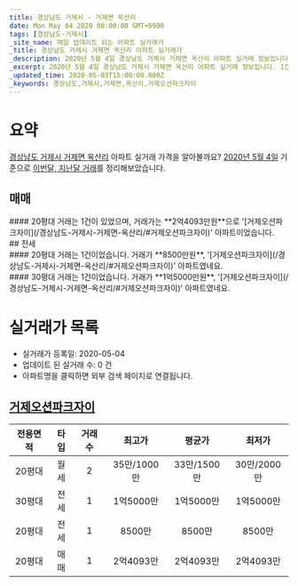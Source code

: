```yaml
---
title: 경상남도 거제시 - 거제면 옥산리
date: Mon May 04 2020 00:00:00 GMT+0900
tags: [경상남도-거제시]
_site_name: 매일 업데이트 되는 아파트 실거래가
_title: 경상남도 거제시 거제면 옥산리 아파트 실거래가
_description: 2020년 5월 4일 경상남도 거제시 거제면 옥산리 아파트 실거래 정보입니다. 1건 아파트 정보가 있습니다.
_excerpt: 2020년 5월 4일 경상남도 거제시 거제면 옥산리 아파트 실거래 정보입니다. 1건 아파트 정보가 있습니다.
_updated_time: 2020-05-03T15:00:00.000Z
_keywords: 경상남도,거제시,거제면,옥산리,거제오션파크자이
---
```





# 요약
<ins>경상남도 거제시 거제면 옥산리</ins> 아파트 실거래 가격을 알아볼까요? <ins>2020년 5월 4일</ins> 기준으로 <ins>이번달, 지난달 거래</ins>를 정리해보았습니다.

## 매매
<div class="container">
<div class="twelve columns" markdown="1">
#### 20평대
거래는 1건이 있었으며, 거래가는 **2억4093만원**으로 '[거제오션파크자이](/경상남도-거제시-거제면-옥산리/#거제오션파크자이)' 아파트이었습니다.
</div>
</div>
## 전세
<div class="container">
<div class="six columns" markdown="1">
#### 20평대
거래는 1건이었습니다. 거래가 **8500만원**, '[거제오션파크자이](/경상남도-거제시-거제면-옥산리/#거제오션파크자이)' 아파트였네요.
</div>
<div class="six columns" markdown="1">
#### 30평대
거래는 1건이었습니다. 거래가 **1억5000만원**, '[거제오션파크자이](/경상남도-거제시-거제면-옥산리/#거제오션파크자이)' 아파트였네요.
</div>
</div>



# 실거래가 목록
- 실거래가 등록일: 2020-05-04
- 업데이트 된 실거래 수: 0 건
- 아파트명을 클릭하면 외부 검색 페이지로 연결됩니다.

## [거제오션파크자이](#거제오션파크자이)

|전용면적|타입|거래수|최고가|평균가|최저가|
|:---:|:---:|:---:|:---:|:---:|:---:|
|20평대|<span class="deal-type-3">월세</span>|2|35만/1000만|33만/1500만|30만/2000만|
|30평대|<span class="deal-type-2">전세</span>|1|1억5000만|1억5000만|1억5000만|
|20평대|<span class="deal-type-2">전세</span>|1|8500만|8500만|8500만|
|20평대|<span class="deal-type-1">매매</span>|1|2억4093만|2억4093만|2억4093만|

<br/>



